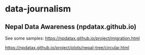 # data-journalism 
## Nepal Data Awareness (npdatax.github.io)

See some samples: 
https://npdatax.github.io/project/migration.html

https://npdatax.github.io/project/plots/nepal-tree/circular.html


